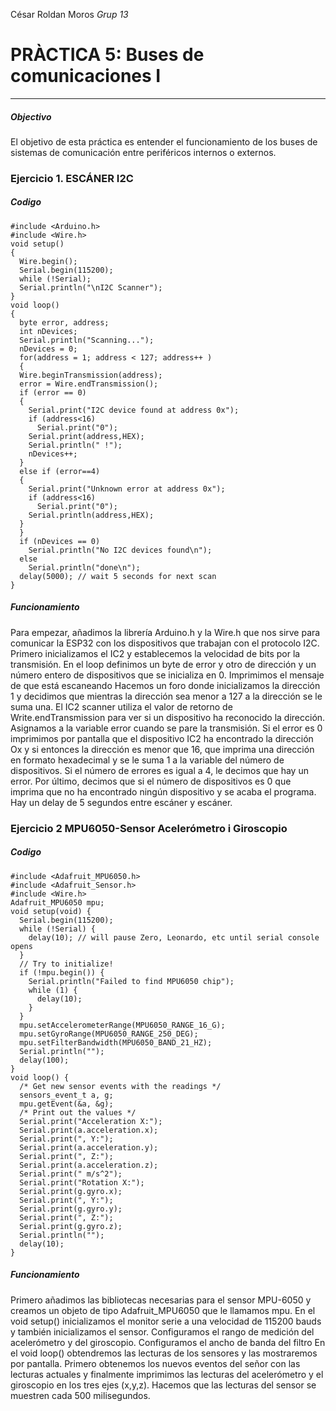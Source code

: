 César Roldan Moros
*Grup 13*
# PRÀCTICA 5: Buses de comunicaciones I
____ 
##### Objectivo
El objetivo de esta práctica es entender el funcionamiento de los buses de sistemas de comunicación entre periféricos internos o externos.
### Ejercicio 1. ESCÁNER I2C

##### Codigo
```
#include <Arduino.h>
#include <Wire.h>
void setup()
{
  Wire.begin();
  Serial.begin(115200);
  while (!Serial); 
  Serial.println("\nI2C Scanner");
}
void loop()
{
  byte error, address;
  int nDevices;
  Serial.println("Scanning...");
  nDevices = 0;
  for(address = 1; address < 127; address++ )
  {
  Wire.beginTransmission(address);
  error = Wire.endTransmission();
  if (error == 0)
  {
    Serial.print("I2C device found at address 0x");
    if (address<16)
      Serial.print("0");
    Serial.print(address,HEX);
    Serial.println(" !");
    nDevices++;
  }
  else if (error==4)
  {
    Serial.print("Unknown error at address 0x");
    if (address<16)
      Serial.print("0");
    Serial.println(address,HEX);
  }
  }
  if (nDevices == 0)
    Serial.println("No I2C devices found\n");
  else
    Serial.println("done\n");
  delay(5000); // wait 5 seconds for next scan
}
```
##### Funcionamiento
Para empezar, añadimos la librería Arduino.h y la Wire.h que nos sirve para comunicar la ESP32 con los dispositivos que trabajan con el protocolo I2C.
Primero inicializamos el IC2 y establecemos la velocidad de bits por la transmisión.
En el loop definimos un byte de error y otro de dirección y un número entero de dispositivos que se inicializa en 0.
Imprimimos el mensaje de que está escaneando
Hacemos un foro donde inicializamos la dirección 1 y decidimos que mientras la dirección sea menor a 127 a la dirección se le suma una. El IC2 scanner utiliza el valor de retorno de Write.endTransmission para ver si un dispositivo ha reconocido la dirección. Asignamos a la variable error cuando se pare la transmisión. Si el error es 0 imprimimos por pantalla que el dispositivo IC2 ha encontrado la dirección Ox y si entonces la dirección es menor que 16, que imprima una dirección en formato hexadecimal y se le suma 1 a la variable del número de dispositivos.
Si el número de errores es igual a 4, le decimos que hay un error.
Por último, decimos que si el número de dispositivos es 0 que imprima que no ha encontrado ningún dispositivo y se acaba el programa.
Hay un delay de 5 segundos entre escáner y escáner.


### Ejercicio 2 MPU6050-Sensor Acelerómetro i Giroscopio

##### Codigo
```
#include <Adafruit_MPU6050.h>
#include <Adafruit_Sensor.h>
#include <Wire.h>
Adafruit_MPU6050 mpu;
void setup(void) {
  Serial.begin(115200);
  while (!Serial) {
    delay(10); // will pause Zero, Leonardo, etc until serial console opens
  }
  // Try to initialize!
  if (!mpu.begin()) {
    Serial.println("Failed to find MPU6050 chip");
    while (1) {
      delay(10);
    }
  }
  mpu.setAccelerometerRange(MPU6050_RANGE_16_G);
  mpu.setGyroRange(MPU6050_RANGE_250_DEG);
  mpu.setFilterBandwidth(MPU6050_BAND_21_HZ);
  Serial.println("");
  delay(100);
}
void loop() {
  /* Get new sensor events with the readings */
  sensors_event_t a, g;
  mpu.getEvent(&a, &g);
  /* Print out the values */
  Serial.print("Acceleration X:");
  Serial.print(a.acceleration.x);
  Serial.print(", Y:");
  Serial.print(a.acceleration.y);
  Serial.print(", Z:");
  Serial.print(a.acceleration.z);
  Serial.print(" m/s^2");
  Serial.print("Rotation X:");
  Serial.print(g.gyro.x);
  Serial.print(", Y:");
  Serial.print(g.gyro.y);
  Serial.print(", Z:");
  Serial.print(g.gyro.z);
  Serial.println("");
  delay(10);
}
```
##### Funcionamiento
Primero añadimos las bibliotecas necesarias para el sensor MPU-6050 y creamos un objeto de tipo Adafruit_MPU6050 que le llamamos mpu.
En el void setup() inicializamos el monitor serie a una velocidad de 115200 bauds y también inicializamos el sensor.
Configuramos el rango de medición del acelerómetro y del giroscopio.
Configuramos el ancho de banda del filtro
En el void loop() obtendremos las lecturas de los sensores y las mostraremos por pantalla. Primero obtenemos los nuevos eventos del señor con las lecturas actuales y finalmente imprimimos las lecturas del acelerómetro y el giroscopio en los tres ejes (x,y,z).
Hacemos que las lecturas del sensor se muestren cada 500 milisegundos.
